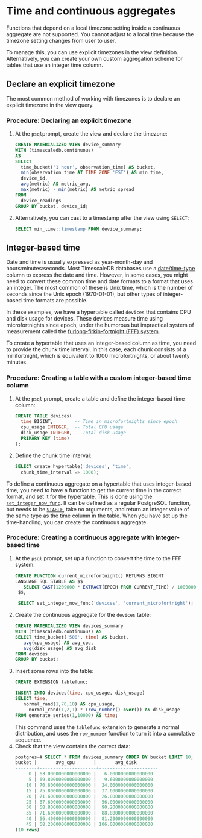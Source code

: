 # Time and continuous aggregates
Functions that depend on a local timezone setting inside a continuous aggregate
are not supported. You cannot adjust to a local time because the timezone setting
changes from user to user.

To manage this, you can use explicit timezones in the view definition.
Alternatively, you can create your own custom aggregation scheme for tables that
use an integer time column.

## Declare an explicit timezone
The most common method of working with timezones is to declare an explicit timezone in the view query.

### Procedure: Declaring an explicit timezone
1.  At the `psql`prompt, create the view and declare the timezone:
    ```sql
    CREATE MATERIALIZED VIEW device_summary
    WITH (timescaledb.continuous)
    AS
    SELECT
      time_bucket('1 hour', observation_time) AS bucket,
      min(observation_time AT TIME ZONE 'EST') AS min_time,
      device_id,
      avg(metric) AS metric_avg,
      max(metric) - min(metric) AS metric_spread
    FROM
      device_readings
    GROUP BY bucket, device_id;
    ```
1.  Alternatively, you can cast to a timestamp after the view using `SELECT`:
    ```sql
    SELECT min_time::timestamp FROM device_summary;
    ```

## Integer-based time
Date and time is usually expressed as year-month-day and hours:minutes:seconds.
Most TimescaleDB databases use a [date/time-type][postgres-date-time] column to
express the date and time. However, in some cases, you might need to convert
these common time and date formats to a format that uses an integer. The most
common of these is Unix time, which is the number of seconds since the Unix
epoch (1970-01-01), but other types of integer-based time formats are possible.

In these examples, we have a hypertable called `devices` that contains CPU and
disk usage for devices. These devices measure time using microfortnights since
epoch, under the humorous but impractical system of measurement called the
[furlong-firkin-fortnight (FFF) system][fff-system].

To create a hypertable that uses an integer-based column as time, you need to
provide the chunk time interval. In this case, each chunk consists of a
millifortnight, which is equivalent to 1000 microfortnights, or about twenty
minutes.

### Procedure: Creating a table with a custom integer-based time column
1.  At the `psql` prompt, create a table and define the integer-based time column:
    ```sql
    CREATE TABLE devices(
      time BIGINT,        -- Time in microfortnights since epoch
      cpu_usage INTEGER,  -- Total CPU usage
      disk_usage INTEGER, -- Total disk usage
      PRIMARY KEY (time)
    );
    ```
1.  Define the chunk time interval:
    ```sql
    SELECT create_hypertable('devices', 'time',
      chunk_time_interval => 1000);
    ```

To define a continuous aggregate on a hypertable that uses integer-based time, you need to have a function to get the current time in the correct format, and set it for the hypertable. This is done using the [`set_integer_now_func`][api-set-integer-now-func]. It can be defined as a regular PostgreSQL function, but needs to be [`STABLE`][pg-func-stable], take no arguments, and return an integer value of the same type as the time column in the table. When you have set up the time-handling, you can create the continuous aggregate.

### Procedure: Creating a continuous aggregate with integer-based time
1.  At the `psql` prompt, set up a function to convert the time to the FFF system:
    ```sql
    CREATE FUNCTION current_microfortnight() RETURNS BIGINT
    LANGUAGE SQL STABLE AS $$
	   SELECT CAST(1209600 * EXTRACT(EPOCH FROM CURRENT_TIME) / 1000000 AS BIGINT)
     $$;

     SELECT set_integer_now_func('devices', 'current_microfortnight');
     ```
1.  Create the continuous aggregate for the `devices` table:
    ```sql
    CREATE MATERIALIZED VIEW devices_summary
    WITH (timescaledb.continuous) AS
    SELECT time_bucket('500', time) AS bucket,
       avg(cpu_usage) AS avg_cpu,
       avg(disk_usage) AS avg_disk
    FROM devices
    GROUP BY bucket;
    ```
1.  Insert some rows into the table:
    ```sql
    CREATE EXTENSION tablefunc;

    INSERT INTO devices(time, cpu_usage, disk_usage)
    SELECT time,
       normal_rand(1,70,10) AS cpu_usage,
	     normal_rand(1,2,1) * (row_number() over()) AS disk_usage
    FROM generate_series(1,10000) AS time;
    ```
    This command uses the `tablefunc` extension to generate a normal distribution, and uses the `row_number` function to turn it into a cumulative sequence.
1.  Check that the view contains the correct data:
    ```sql
    postgres=# SELECT * FROM devices_summary ORDER BY bucket LIMIT 10;
    bucket |       avg_cpu       |       avg_disk
    --------+---------------------+----------------------
         0 | 63.0000000000000000 |   6.0000000000000000
         5 | 69.8000000000000000 |   9.6000000000000000
        10 | 70.8000000000000000 |  24.0000000000000000
        15 | 75.8000000000000000 |  37.6000000000000000
        20 | 71.6000000000000000 |  26.8000000000000000
        25 | 67.6000000000000000 |  56.0000000000000000
        30 | 68.8000000000000000 |  90.2000000000000000
        35 | 71.6000000000000000 |  88.8000000000000000
        40 | 66.4000000000000000 |  81.2000000000000000
        45 | 68.2000000000000000 | 106.0000000000000000
    (10 rows)
    ```


[postgres-date-time]: https://www.postgresql.org/docs/current/datatype-datetime.html
[fff-system]: https://en.wikipedia.org/wiki/FFF_system
[pg-func-stable]: https://www.postgresql.org/docs/current/static/sql-createfunction.html
[api-set-integer-now-func]: /api/:currentVersion:/hypertable/set_integer_now_func
